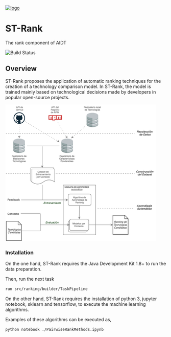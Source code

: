 [![logo](https://github.com/hcvazquez/AIDT-ST-Retrieval/blob/master/img/customLogo.png?raw=true)](http://www.isistan.unicen.edu.ar/)

# ST-Rank
The rank component of AIDT

![Build Status](https://travis-ci.org/joemccann/dillinger.svg?branch=master)

## Overview

ST-Rank proposes the application of automatic ranking techniques for the creation of a technology comparison model. In ST-Rank, the model is trained mainly based on technological decisions made by developers in popular open-source projects.

![logo](https://github.com/hcvazquez/AIDT-ST-Rank/blob/master/img/Enfoque-ST-Rank.png?raw=true)


### Installation

On the one hand, ST-Rank requires the Java Development Kit 1.8+ to run the data preparation.

Then, run the next task
```sh
run src/ranking/builder/TaskPipeline
```


On the other hand, ST-Rank requires the installation of python 3, jupyter notebook, sklearn and tensorflow, to execute the machine learning algorithms.

Examples of these algorithms can be executed as,
```sh
python notebook ./PairwiseRankMethods.ipynb
```

